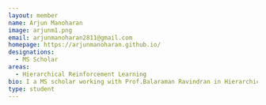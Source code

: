 ```yaml
---
layout: member
name: Arjun Manoharan
image: arjunm1.png
email: arjunmanoharan2811@gmail.com
homepage: https://arjunmanoharan.github.io/
designations:
  - MS Scholar
areas:
  - Hierarchical Reinforcement Learning 
bio: I a MS scholar working with Prof.Balaraman Ravindran in Hierarchical Reinforcement Learning. Prior to this I  was with Verizon Data Services India(VDSI) for two years.  During my stay at VDSI I worked on the qualification engine to qualify verizon products for wireline customers.
type: student
---
```

